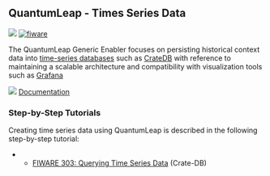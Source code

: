 <hr class="core" style="display:none"/>
<h2>QuantumLeap  - Times Series Data</h2>

[![](https://nexus.lab.fiware.org/repository/raw/public/badges/chapters/core.svg)](https://github.com/FIWARE/catalogue/blob/master/core/README.md)
[![fiware](https://nexus.lab.fiware.org/repository/raw/public/badges/stackoverflow/fiware.svg)](https://stackoverflow.com/search?q=%5Bfiware%5D+quantumleap)

The QuantumLeap Generic Enabler focuses on persisting historical context data into
[time-series databases](https://en.wikipedia.org/wiki/Time_series_database) such as [CrateDB](https://crate.io/) with
reference to maintaining a scalable architecture and compatibility with visualization tools such as
[Grafana](http://www.grafana.com/)

![](https://fiware.github.io/academy/img/books.png) [Documentation](https://quantumleap.rtfd.io/)

<h3>Step-by-Step Tutorials</h3>

Creating time series data using QuantumLeap is described in the following step-by-step tutorial:

-   -   [FIWARE 303: Querying Time Series Data](https://fiware-tutorials.readthedocs.io/en/latest/time-series-data)
        (Crate-DB)
